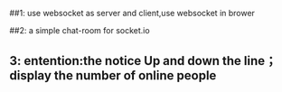 ##1: use websocket as server and client,use websocket in brower

##2: a simple chat-room for socket.io

## 3: entention:the notice Up and down the line；display the number of online people